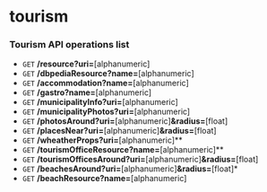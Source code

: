 # tourism

### Tourism API operations list ###

* `GET` **/resource?uri=**[alphanumeric]
* `GET` **/dbpediaResource?name=**[alphanumeric]
* `GET` **/accommodation?name=**[alphanumeric]
* `GET` **/gastro?name=**[alphanumeric]
* `GET` **/municipalityInfo?uri=**[alphanumeric]
* `GET` **/municipalityPhotos?uri=**[alphanumeric]
* `GET` **/photosAround?uri=**[alphanumeric]**&radius=**[float]
* `GET` **/placesNear?uri=**[alphanumeric]**&radius=**[float]
* `GET` **/wheatherProps?uri=**[alphanumeric]**
* `GET` **/tourismOfficeResource?name=**[alphanumeric]**
* `GET` **/tourismOfficesAround?uri=**[alphanumeric]**&radius=**[float]
* `GET` **/beachesAround?uri=**[alphanumeric]**&radius=**[float]*
* `GET` **/beachResource?name=**[alphanumeric]